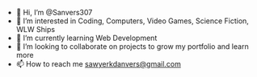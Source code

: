 - 👋 Hi, I’m @Sanvers307
- 👀 I’m interested in Coding, Computers, Video Games, Science Fiction, WLW Ships
- 🌱 I’m currently learning Web Development
- 💞️ I’m looking to collaborate on projects to grow my portfolio and learn more
- 📫 How to reach me sawyerkdanvers@gmail.com

<!---
Sanvers307/Sanvers307 is a ✨ special ✨ repository because its `README.md` (this file) appears on your GitHub profile.
You can click the Preview link to take a look at your changes.
--->
